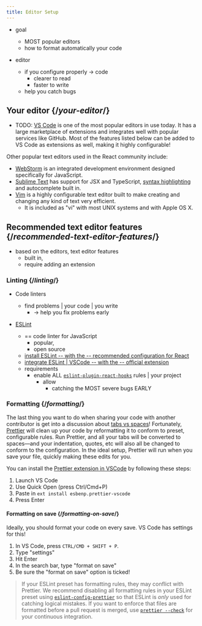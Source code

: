 ```yaml
---
title: Editor Setup
---
```


* goal
  * MOST popular editors
  * how to format automatically your code

* editor
  * if you configure properly -> code
    * clearer to read
    * faster to write
  * help you catch bugs


## Your editor {/*your-editor*/}

* TODO:
[VS Code](https://code.visualstudio.com/) is one of the most popular editors in use today. 
It has a large marketplace of extensions and integrates well with popular services like GitHub. 
Most of the features listed below can be added to VS Code as extensions as well, making it highly configurable!

Other popular text editors used in the React community include:

* [WebStorm](https://www.jetbrains.com/webstorm/) is an integrated development environment designed specifically for JavaScript.
* [Sublime Text](https://www.sublimetext.com/) has support for JSX and TypeScript, [syntax highlighting](https://stackoverflow.com/a/70960574/458193) and autocomplete built in.
* [Vim](https://www.vim.org/) is a highly configurable text editor built to make creating and changing any kind of text very efficient.
  * It is included as "vi" with most UNIX systems and with Apple OS X.

## Recommended text editor features {/*recommended-text-editor-features*/}

* based on the editors, text editor features
  * built in,
  * require adding an extension

### Linting {/*linting*/}

* Code linters
  * find problems | your code | you write
    * -> help you fix problems early 

* [ESLint](https://eslint.org/)
  * == code linter for JavaScript
    * popular,
    * open source
  * [install ESLint -- with the -- recommended configuration for React](https://www.npmjs.com/package/eslint-config-react-app)
  * [integrate ESLint | VSCode -- with the -- official extension](https://marketplace.visualstudio.com/items?itemName=dbaeumer.vscode-eslint)
  * requirements
    * enable ALL [`eslint-plugin-react-hooks`](https://www.npmjs.com/package/eslint-plugin-react-hooks) rules | your project
      * allow
        * catching the MOST severe bugs EARLY

### Formatting {/*formatting*/}

The last thing you want to do when sharing your code with another contributor is get into a discussion about [tabs vs spaces](https://www.google.com/search?q=tabs+vs+spaces)! 
Fortunately, [Prettier](https://prettier.io/) will clean up your code by reformatting it to conform to preset, configurable rules. 
Run Prettier, and all your tabs will be converted to spaces—and your indentation, quotes, etc will also all be changed to conform to the configuration.
In the ideal setup, Prettier will run when you save your file, quickly making these edits for you.

You can install the [Prettier extension in VSCode](https://marketplace.visualstudio.com/items?itemName=esbenp.prettier-vscode) by following these steps:

1. Launch VS Code
2. Use Quick Open (press Ctrl/Cmd+P)
3. Paste in `ext install esbenp.prettier-vscode`
4. Press Enter

#### Formatting on save {/*formatting-on-save*/}

Ideally, you should format your code on every save. VS Code has settings for this!

1. In VS Code, press `CTRL/CMD + SHIFT + P`.
2. Type "settings"
3. Hit Enter
4. In the search bar, type "format on save"
5. Be sure the "format on save" option is ticked!

> If your ESLint preset has formatting rules, they may conflict with Prettier. 
> We recommend disabling all formatting rules in your ESLint preset using [`eslint-config-prettier`](https://github.com/prettier/eslint-config-prettier) so that ESLint is *only* used for catching logical mistakes.
> If you want to enforce that files are formatted before a pull request is merged, use [`prettier --check`](https://prettier.io/docs/en/cli.html#--check) for your continuous integration.
